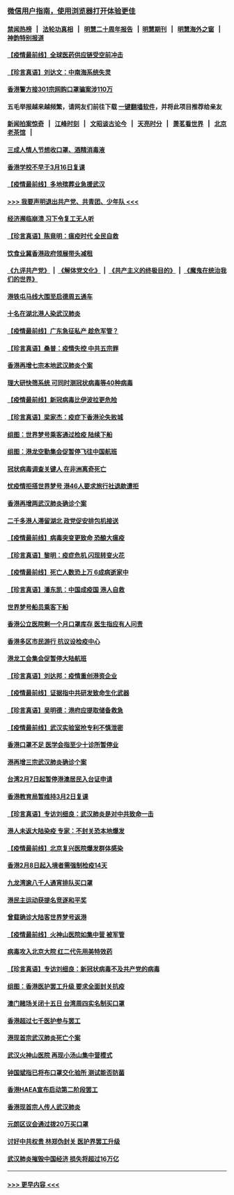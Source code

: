 ### [微信用户指南，使用浏览器打开体验更佳](https://github.com/gfw-breaker/banned-news1/blob/master/indexes/wechat-guide.md?t=0)
#### [禁闻热榜](热点新闻.md?t=0)  &nbsp;&nbsp;|&nbsp;&nbsp; [法轮功真相](https://github.com/gfw-breaker/truth/blob/master/README.md?t=0) &nbsp;&nbsp;|&nbsp;&nbsp; [明慧二十周年报告](https://github.com/gfw-breaker/mh-reports/blob/master/README.md?t=0) &nbsp;&nbsp;|&nbsp;&nbsp;[明慧期刊](https://github.com/gfw-breaker/mh-qikan) &nbsp;&nbsp;|&nbsp;&nbsp; [明慧海外之窗](https://github.com/gfw-breaker/mh-news/blob/master/README.md?t=0) &nbsp;&nbsp;|&nbsp;&nbsp; [神韵特别报道](https://github.com/gfw-breaker/mh-news/blob/master/shenyun.md?t=0)
#### [【疫情最前线】全球医药供应链受空前冲击](../pages/nsc415/n11869614.md?t=02151833) 
#### [【珍言真语】刘达文：中南海系统失灵](../pages/nsc415/n11869465.md?t=02151833) 
#### [香港警方接301宗网购口罩骗案涉110万](../pages/nsc415/n11867572.md?t=02151833) 
#### 五毛举报越来越频繁，请网友们前往下载 [一键翻墙软件](https://github.com/gfw-breaker/ssr-accounts)，并将此项目推荐给亲友
#### [新闻拍案惊奇](https://github.com/gfw-breaker/banned-news1/blob/master/pages/link4.md) &nbsp;&nbsp;|&nbsp;&nbsp; [江峰时刻](https://github.com/gfw-breaker/banned-news1/blob/master/pages/link4.md) &nbsp;&nbsp;|&nbsp;&nbsp; [文昭谈古论今](https://github.com/gfw-breaker/banned-news1/blob/master/pages/link4.md) &nbsp;&nbsp;|&nbsp;&nbsp; [天亮时分](https://github.com/gfw-breaker/banned-news1/blob/master/pages/link4.md) &nbsp;&nbsp;|&nbsp;&nbsp; [萧茗看世界](https://github.com/gfw-breaker/banned-news1/blob/master/pages/link4.md) &nbsp;&nbsp;|&nbsp;&nbsp; [北京老茶馆](https://github.com/gfw-breaker/banned-news1/blob/master/pages/link4.md) &nbsp;&nbsp;|&nbsp;&nbsp; 
#### [三成人情人节想收口罩、酒精消毒液](../pages/nsc415/n11867523.md?t=02151833) 
#### [香港学校不早于3月16日复课](../pages/nsc415/n11867498.md?t=02151833) 
#### [【疫情最前线】多地殡葬业急援武汉](../pages/nsc415/n11866914.md?t=02151833) 
#### [>>> 我要声明退出共产党、共青团、少年队 <<<](https://github.com/begood0513/goodnews/blob/master/quit/letter.md) 
#### [经济濒临崩溃 习下令复工无人听](../pages/nsc415/n11867269.md?t=02151833) 
#### [【珍言真语】陈竟明：瘟疫时代 全民自救](../pages/nsc415/n11866765.md?t=02151833) 
#### [饮食业冀香港政府领展带头减租](../pages/nsc415/n11864876.md?t=02151833) 
#### [《九评共产党》](https://github.com/begood0513/9ping.md/blob/master/README.md) &nbsp;|&nbsp; [《解体党文化》](../../../../jtdwh.md/blob/master/README.md)  &nbsp;|&nbsp; [《共产主义的终极目的》](../../../../gczydzjmd.md/blob/master/README.md) &nbsp;|&nbsp; [《魔鬼在统治我们的世界》](../../../../mgztzwmdsj.md/blob/master/README.md) 
#### [港铁屯马线大围至启德周五通车](../pages/nsc415/n11864842.md?t=02151833) 
#### [十名在湖北港人染武汉肺炎](../pages/nsc415/n11864807.md?t=02151833) 
#### [【疫情最前线】广东急征私产 趁危军管？](../pages/nsc415/n11864205.md?t=02151833) 
#### [【珍言真语】桑普：疫情失控 中共五宗罪](../pages/nsc415/n11864157.md?t=02151833) 
#### [香港再增七宗本地武汉肺炎个案](../pages/nsc415/n11862405.md?t=02151833) 
#### [理大研快筛系统 可同时测冠状病毒等40种病毒](../pages/nsc415/n11862376.md?t=02151833) 
#### [【疫情最前线】新冠病毒比伊波拉更危险](../pages/nsc415/n11862199.md?t=02151833) 
#### [【珍言真语】梁家杰：疫症下香港沦失败城](../pages/nsc415/n11861588.md?t=02151833) 
#### [组图：世界梦号乘客通过检疫 陆续下船](../pages/nsc415/n11858302.md?t=02151833) 
#### [组图：港龙空勤集会促暂停飞往中国航班](../pages/nsc415/n11858190.md?t=02151833) 
#### [冠状病毒调查关键人 在非洲离奇死亡](../pages/nsc415/n11859798.md?t=02151833) 
#### [忧疫情拒搭世界梦号 港46人要求旅行社退款遭拒](../pages/nsc415/n11859849.md?t=02151833) 
#### [香港再增两武汉肺炎确诊个案](../pages/nsc415/n11859833.md?t=02151833) 
#### [二千多港人滞留湖北 政党促安排包机接送](../pages/nsc415/n11859831.md?t=02151833) 
#### [【疫情最前线】病毒突变更致命 恐酿大瘟疫](../pages/nsc415/n11859604.md?t=02151833) 
#### [【珍言真语】黎明：疫症危机 闪现转变火花](../pages/nsc415/n11859199.md?t=02151833) 
#### [【疫情最前线】死亡人数恐上万 6成病逝家中](../pages/nsc415/n11856687.md?t=02151833) 
#### [【珍言真语】潘东凯：中国成疫国 港人自救](../pages/nsc415/n11856962.md?t=02151833) 
#### [世界梦号船员乘客下船](../pages/nsc415/n11856883.md?t=02151833) 
#### [香港公立医院剩一个月口罩库存 医生指应有人问责](../pages/nsc415/n11856875.md?t=02151833) 
#### [香港多区市民游行 抗议设检疫中心](../pages/nsc415/n11856866.md?t=02151833) 
#### [港龙工会集会促暂停大陆航班](../pages/nsc415/n11856840.md?t=02151833) 
#### [【珍言真语】刘达邦：疫情重创港资企业](../pages/nsc415/n11854274.md?t=02151833) 
#### [【疫情最前线】证据指中共研发致命生化武器](../pages/nsc415/n11853087.md?t=02151833) 
#### [【珍言真语】吴明德：港府应提取储备救急](../pages/nsc415/n11852734.md?t=02151833) 
#### [【疫情最前线】武汉实验室抢专利不慎泄密](../pages/nsc415/n11850310.md?t=02151833) 
#### [香港口罩不足 医学会指至少十诊所暂停业](../pages/nsc415/n11850301.md?t=02151833) 
#### [港再增三宗武汉肺炎确诊个案](../pages/nsc415/n11850328.md?t=02151833) 
#### [台湾2月7日起暂停港澳居民入台证申请](../pages/nsc415/n11850304.md?t=02151833) 
#### [香港教育局暂维持3月2日复课](../pages/nsc415/n11850260.md?t=02151833) 
#### [【珍言真语】专访刘细良：武汉肺炎是对中共致命一击](../pages/nsc415/n11849934.md?t=02151833) 
#### [港人未返大陆染疫 专家：不封关恐本地爆发](../pages/nsc415/n11848021.md?t=02151833) 
#### [【疫情最前线】北京复兴医院爆发群体感染](../pages/nsc415/n11847626.md?t=02151833) 
#### [香港2月8日起入境者需强制检疫14天](../pages/nsc415/n11847658.md?t=02151833) 
#### [九龙湾逾八千人通宵排队买口罩](../pages/nsc415/n11847647.md?t=02151833) 
#### [港民主运动获提名竞逐和平奖](../pages/nsc415/n11847633.md?t=02151833) 
#### [曾载确诊大陆客世界梦号返港](../pages/nsc415/n11847608.md?t=02151833) 
#### [【疫情最前线】火神山医院如集中营 被军管](../pages/nsc415/n11847524.md?t=02151833) 
#### [病毒攻入北京大院 红二代先用美特效药](../pages/nsc415/n11847427.md?t=02151833) 
#### [【珍言真语】专访刘细良：新冠状病毒不及共产党的病毒](../pages/nsc415/n11847164.md?t=02151833) 
#### [组图：香港医护罢工升级 要求全面封关抗疫](../pages/nsc415/n11844107.md?t=02151833) 
#### [澳门赌场关闭十五日 台湾周四实名制买口罩](../pages/nsc415/n11845083.md?t=02151833) 
#### [香港超过七千医护参与罢工](../pages/nsc415/n11845051.md?t=02151833) 
#### [港现首宗武汉肺炎死亡个案](../pages/nsc415/n11844998.md?t=02151833) 
#### [武汉火神山医院 再现小汤山集中营模式](../pages/nsc415/n11844763.md?t=02151833) 
#### [钟国斌指已将布口罩交化验所 测试能否防菌](../pages/nsc415/n11842783.md?t=02151833) 
#### [香港HAEA宣布启动第二阶段罢工](../pages/nsc415/n11842723.md?t=02151833) 
#### [香港现首宗人传人武汉肺炎](../pages/nsc415/n11842766.md?t=02151833) 
#### [元朗区议会通过拨20万买口罩](../pages/nsc415/n11842754.md?t=02151833) 
#### [讨好中共权贵 林郑伪封关 医护界罢工升级](../pages/nsc415/n11842359.md?t=02151833) 
#### [武汉肺炎摧毁中国经济 损失将超过16万亿](../pages/nsc415/n11839723.md?t=02151833) 

----
#### [ >>> 更早内容 <<< ](../indexes/nsc415-earlier.md)
